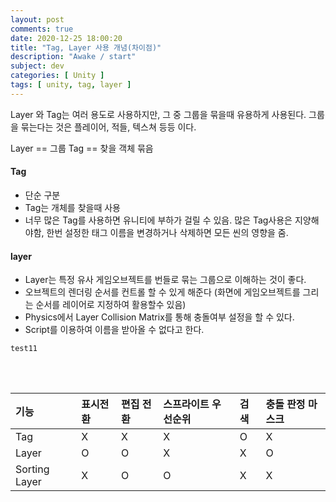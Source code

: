 ```yaml
---
layout: post
comments: true
date: 2020-12-25 18:00:20
title: "Tag, Layer 사용 개념(차이점)"
description: "Awake / start"
subject: dev
categories: [ Unity ]
tags: [ unity, tag, layer ]
---
```


Layer 와 Tag는 여러 용도로 사용하지만, 그 중 그룹을 묶을때 유용하게 사용된다.
그룹을 묶는다는 것은 플레이어, 적들, 텍스쳐 등등 이다.

Layer == 그룹
Tag == 찾을 객체 묶음

#### Tag
- 단순 구분
- Tag는 개체를 찾을때 사용
- 너무 많은 Tag를 사용하면 유니티에 부하가 걸릴 수 있음.
많은 Tag사용은 지양해야함, 한번 설정한 태그 이름을 변경하거나 삭제하면 모든 씬의 영향을 줌.

#### layer
- Layer는 특정 유사 게임오브젝트를 번들로 묶는 그룹으로 이해하는 것이 좋다.
- 오브젝트의 렌더링 순서를 컨트롤 할 수 있게 해준다 (화면에 게임오브젝트를 그리는 순서를 레이어로 지정하여 활용할수 있음)
- Physics에서 Layer Collision Matrix를 통해 충돌여부 설정을 할 수 있다.
- Script를 이용하여 이름을 받아올 수 없다고 한다.

~~~
test11
~~~

<br>
<br>

| 기능 | 표시전환 | 편집 전환 | 스프라이트 우선순위 | 검색 | 충돌 판정 마스크 |
| :- | :- | :- | :- | :- | :- |
| Tag | X | X | X | O | X |
| Layer | O | O | X | X | O |
| Sorting Layer | X | O | O | X | X |

